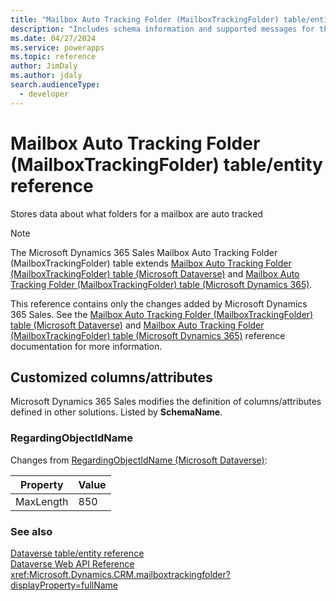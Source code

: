 ```yaml
---
title: "Mailbox Auto Tracking Folder (MailboxTrackingFolder) table/entity reference (Microsoft Dynamics 365 Sales) | Microsoft Docs"
description: "Includes schema information and supported messages for the Mailbox Auto Tracking Folder (MailboxTrackingFolder) table/entity with Microsoft Dynamics 365 Sales."
ms.date: 04/27/2024
ms.service: powerapps
ms.topic: reference
author: JimDaly
ms.author: jdaly
search.audienceType: 
  - developer
---
```


# Mailbox Auto Tracking Folder (MailboxTrackingFolder) table/entity reference

Stores data about what folders for a mailbox are auto tracked

> [!NOTE]
> The Microsoft Dynamics 365 Sales Mailbox Auto Tracking Folder (MailboxTrackingFolder) table extends [Mailbox Auto Tracking Folder (MailboxTrackingFolder) table (Microsoft Dataverse)](/power-apps/developer/data-platform/reference/entities/mailboxtrackingfolder) and [Mailbox Auto Tracking Folder (MailboxTrackingFolder) table (Microsoft Dynamics 365)](/dynamics365/developer/reference/dataverse/entities/mailboxtrackingfolder).
>
> This reference contains only the changes added by Microsoft Dynamics 365 Sales.
> See the [Mailbox Auto Tracking Folder (MailboxTrackingFolder) table (Microsoft Dataverse)](/power-apps/developer/data-platform/reference/entities/mailboxtrackingfolder) and [Mailbox Auto Tracking Folder (MailboxTrackingFolder) table (Microsoft Dynamics 365)](/dynamics365/developer/reference/dataverse/entities/mailboxtrackingfolder) reference documentation for more information.



## Customized columns/attributes

Microsoft Dynamics 365 Sales
modifies the definition of columns/attributes defined in other solutions. Listed by **SchemaName**.

### <a name="BKMK_RegardingObjectIdName"></a> RegardingObjectIdName

Changes from [RegardingObjectIdName (Microsoft Dataverse)](/power-apps/developer/data-platform/reference/entities/mailboxtrackingfolder#BKMK_RegardingObjectIdName):

|Property|Value|
|---|---|
|MaxLength|850|




### See also

[Dataverse table/entity reference](../about-entity-reference.md)  
[Dataverse Web API Reference](/power-apps/developer/data-platform/webapi/reference/about)   
<xref:Microsoft.Dynamics.CRM.mailboxtrackingfolder?displayProperty=fullName>
